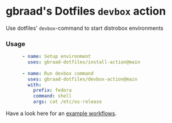 gbraad's Dotfiles `devbox` action
=================================

Use dotfiles' `devbox`-command to start distrobox environments

### Usage

```yaml
      - name: Setup environment
        uses: gbraad-dotfiles/install-action@main
        
      - name: Run devbox command
        uses: gbraad-dotfiles/devbox-action@main
        with:
          prefix: fedora
          command: shell
          args: cat /etc/os-release
```

Have a look here for an [example workflows](https://github.com/gbraad-dotfiles/actions-test/blob/main/.github/workflows/test-devbox.yml).
